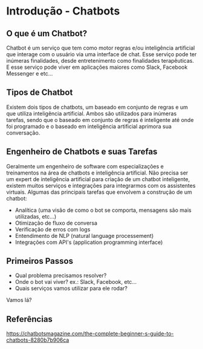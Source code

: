 # Introdução - Chatbots 

## O que é um Chatbot? 

Chatbot é um serviço que tem como motor regras e/ou inteligência artificial que interage com o usuário via uma interface de chat. Esse serviço pode ter inúmeras finalidades, desde entretenimento como finalidades terapêuticas. E esse serviço pode viver em aplicações maiores como Slack, Facebook Messenger e etc... 

## Tipos de Chatbot 

Existem dois tipos de chatbots, um baseado em conjunto de regras e um que utiliza inteligência artificial. Ambos são utilizados para inúmeras tarefas, sendo que o baseado em conjunto de regras é inteligente até onde foi programado e o baseado em inteligência artificial aprimora sua conversação. 

## Engenheiro de Chatbots e suas Tarefas 

Geralmente um engenheiro de software com especializações e treinamentos na área de chatbots e inteligência artificial. Não precisa ser um expert de inteligência artificial para criação de um chatbot inteligente, existem muitos serviços e integrações para integrarmos com os assistentes virtuais. Algumas das principais tarefas que envolvem a construção de um chatbot: 

 - Analítica (uma visão de como o bot se comporta, mensagens são mais utilizadas, etc...)
 - Otimização de fluxo de conversa
 - Verificação de erros com logs
 - Entendimento de NLP (natural language processement)
 - Integrações com API's (application programming interface) 

## Primeiros Passos 

 - Qual problema precisamos resolver?
 - Onde o bot vai viver? ex.: Slack, Facebook, etc...
 - Quais serviços vamos utilizar para ele rodar? 

Vamos lá? 

## Referências 

https://chatbotsmagazine.com/the-complete-beginner-s-guide-to-chatbots-8280b7b906ca